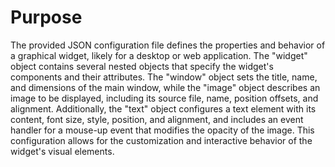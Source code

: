 # Purpose
The provided JSON configuration file defines the properties and behavior of a graphical widget, likely for a desktop or web application. The "widget" object contains several nested objects that specify the widget's components and their attributes. The "window" object sets the title, name, and dimensions of the main window, while the "image" object describes an image to be displayed, including its source file, name, position offsets, and alignment. Additionally, the "text" object configures a text element with its content, font size, style, position, and alignment, and includes an event handler for a mouse-up event that modifies the opacity of the image. This configuration allows for the customization and interactive behavior of the widget's visual elements.
